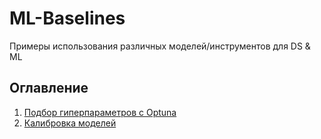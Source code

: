 # ML-Baselines
Примеры использования различных моделей/инструментов для DS &amp; ML

## Оглавление
1. [Подбор гиперпараметров с Optuna](optuna-examples/README.md)
2. [Калибровка моделей](calibration-examples/README.md)
